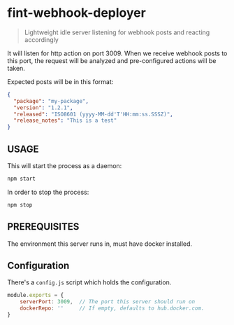 # fint-webhook-deployer #

> Lightweight idle server listening for webhook posts and reacting accordingly

It will listen for http action on port 3009. When we receive webhook posts to this port, the request will be analyzed and pre-configured actions will be taken.

Expected posts will be in this format:
```json
{
  "package": "my-package",
  "version": "1.2.1",
  "released": "ISO8601 (yyyy-MM-dd'T'HH:mm:ss.SSSZ)",
  "release_notes": "This is a test"
}
```

## USAGE ##

This will start the process as a daemon: 
```bash
npm start
```

In order to stop the process:
```bash
npm stop
```

## PREREQUISITES ##

The environment this server runs in, must have docker installed.

## Configuration ##

There's a `config.js` script which holds the configuration.

```javascript
module.exports = {
    serverPort: 3009,  // The port this server should run on
    dockerRepo: ''     // If empty, defaults to hub.docker.com. 
}
```